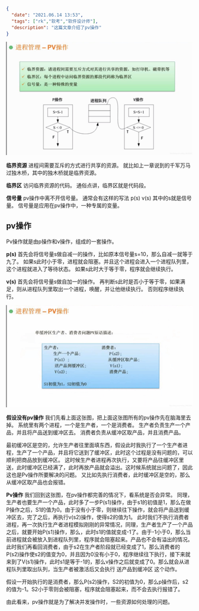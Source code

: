 ```json
{
  "date": "2021.06.14 13:53",
  "tags": ["rk","软考","软件设计师"],
  "description": "这篇文章介绍了pv操作"
}
```

![在这里插入图片描述](../../../assets/content/ruankao/sjs/3.05/01.jpeg)

 **临界资源**
 进程间需要互斥的方式进行共享的资源。
 就比如上一章说到的千军万马过独木桥，其中的独木桥就是临界资源。

**临界区**
访问临界资源的代码。
通俗点讲，临界区就是代码段。

**信号量**
pv操作中离不开信号量。
通常会有这样的写法  p(s) v(s)  其中的s就是信号量。
信号量是应用在pv操作中，一种专属的变量。

## pv操作
Pv操作就是由p操作和v操作，组成的一套操作。

**p(s)**
首先会将信号量s做自减一的操作，比如原本信号量s=10，那么自减一就等于九了。
如果s此时小于零，进程就会阻塞。并且这个进程会进入一个进程队列里，这个进程就进入了等待状态。
如果s此时大于等于零，程序就会继续执行。
 
 **v(s)**
 首先会将信号量s做自加一的操作。
 再判断s此时是否小于等于零，如果满足，则从进程队列里取出一个进程，唤醒，并让他继续执行。
 否则程序继续执行。

![在这里插入图片描述](../../../assets/content/ruankao/sjs/3.05/02.jpeg)

**假设没有pv操作**
我们先看上面这张图，把上面这张图所有的pv操作先在脑海里去掉。
系统里有两个进程，一个是生产者，一个是消费者。
生产者负责生产一个产品，并且将产品送到缓冲区去。
消费者负责从缓冲区取产品，并且消费产品。

最初缓冲区是空的，允许生产者往里面填东西，假设此时我执行了一个生产者进程，生产了一个产品，并且将它送到了缓冲区，此时这个过程是没有问题的，可以顺利把商品放到缓冲区。
这时候生产者进程再次执行，又要将产品往缓冲区里送，此时缓冲区已经满了，此时再放产品就会溢出。这时候系统就出问题了，因此这也是Pv操作所要解决的问题。
又比如先执行消费者，此时缓冲区是空的，那么从缓冲区取产品也会报错。


**Pv操作**
我们回到这张图，在pv操作都完善的情况下，看系统是否会异常。
同理，生产者也要生产一个产品，此时多了一步P(s1)操作，由于s1的初值是1，那么在做P操作之后，S1的值为0。由于没有小于零，则继续往下操作，就会将产品送到缓冲区去，完了之后，再执行v(s2)操作，使得s2的值为1。
此时我们不执行消费者进程，再一次执行生产者进程模拟刚刚的异常情况，同理，生产者生产了一个产品之后，就要开始P(s1)操作，那么，此时s1的值就变成-1了。由于-1小于0，那么当前进程就会被放入到进程队列里，程序就会阻塞起来。产品也不会有溢出的情况。
此时我们再看回消费者，由于s2在生产者阶段就已经变成了1，那么消费者的P(s2)操作使s2的值变为0，并且因为0没有小于0，程序继续往下执行，接下来就来到了V(s1)操作，此时s1是等于-1的，那么v操作之后就变成了0。那么就会从进程队列里取出队列，当生产者被激活后又会执行 送产品到缓冲区 这个动作。


假设一开始执行的是消费者，那么P(s2)操作，S2的初值为0，那么p操作后，s2的值为-1。S2小于零则会被阻塞，程序就会阻塞起来，而不会去执行报错了。


由此看来，pv操作就是为了解决并发操作时，一些资源如何处理的问题。